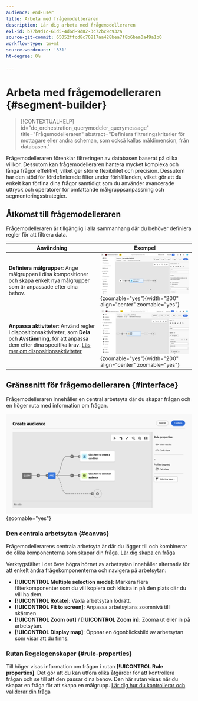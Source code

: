 ```yaml
---
audience: end-user
title: Arbeta med frågemodelleraren
description: Lär dig arbeta med frågemodelleraren
exl-id: b77b9d1c-61d5-4d6d-9d82-3c72bc9c932a
source-git-commit: 65052ffcd8c70817aa428bea7f8b6baa0a49a1b0
workflow-type: tm+mt
source-wordcount: '331'
ht-degree: 0%

---
```


# Arbeta med frågemodelleraren {#segment-builder}

>[!CONTEXTUALHELP]
>id="dc_orchestration_querymodeler_querymessage"
>title="Frågemodelleraren"
>abstract="Definiera filtreringskriterier för mottagare eller andra scheman, som också kallas måldimension, från databasen."

Frågemodelleraren förenklar filtreringen av databasen baserat på olika villkor. Dessutom kan frågemodelleraren hantera mycket komplexa och långa frågor effektivt, vilket ger större flexibilitet och precision. Dessutom har den stöd för fördefinierade filter under förhållanden, vilket gör att du enkelt kan förfina dina frågor samtidigt som du använder avancerade uttryck och operatorer för omfattande målgruppsanpassning och segmenteringsstrategier.

## Åtkomst till frågemodelleraren

Frågemodelleraren är tillgänglig i alla sammanhang där du behöver definiera regler för att filtrera data.

| Användning | Exempel |
|  ---  |  ---  |
| **Definiera målgrupper**: Ange målgruppen i dina kompositioner och skapa enkelt nya målgrupper som är anpassade efter dina behov. | ![](assets/access-audience.png){zoomable="yes"}{width="200" align="center" zoomable="yes"} |
| **Anpassa aktiviteter**: Använd regler i dispositionsaktiviteter, som **Dela** och **Avstämning**, för att anpassa dem efter dina specifika krav. [Läs mer om dispositionsaktiviteter](../compositions/activities/about-activities.md) | ![](assets/access-composition.png){zoomable="yes"}{width="200" align="center" zoomable="yes"} |

## Gränssnitt för frågemodelleraren {#interface}

Frågemodelleraren innehåller en central arbetsyta där du skapar frågan och en höger ruta med information om frågan.

![](assets/query-interface.png){zoomable="yes"}

### Den centrala arbetsytan {#canvas}

Frågemodellerarens centrala arbetsyta är där du lägger till och kombinerar de olika komponenterna som skapar din fråga. [Lär dig skapa en fråga](build-query.md)

Verktygsfältet i det övre högra hörnet av arbetsytan innehåller alternativ för att enkelt ändra frågekomponenterna och navigera på arbetsytan:

* **[!UICONTROL Multiple selection mode]**: Markera flera filterkomponenter som du vill kopiera och klistra in på den plats där du vill ha dem.
* **[!UICONTROL Rotate]**: Växla arbetsytan lodrätt.
* **[!UICONTROL Fit to screen]**: Anpassa arbetsytans zoomnivå till skärmen.
* **[!UICONTROL Zoom out]** / **[!UICONTROL Zoom in]**: Zooma ut eller in på arbetsytan.
* **[!UICONTROL Display map]**: Öppnar en ögonblicksbild av arbetsytan som visar att du finns.

### Rutan Regelegenskaper {#rule-properties}

Till höger visas information om frågan i rutan **[!UICONTROL Rule properties]**. Det gör att du kan utföra olika åtgärder för att kontrollera frågan och se till att den passar dina behov. Den här rutan visas när du skapar en fråga för att skapa en målgrupp. [Lär dig hur du kontrollerar och validerar din fråga](build-query.md#check-and-validate-your-query)
